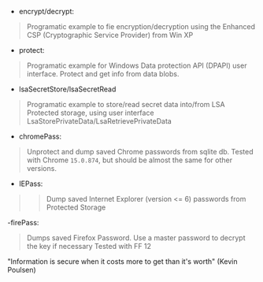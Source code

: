 - encrypt/decrypt:
> Programatic example to fie encryption/decryption using the Enhanced CSP
> (Cryptographic Service Provider) from Win XP

- protect:
> Programatic example for Windows Data protection API (DPAPI) user interface.
> Protect and get info from data blobs.

- lsaSecretStore/lsaSecretRead
> Programatic example to store/read secret data into/from LSA Protected storage,
> using user interface LsaStorePrivateData/LsaRetrievePrivateData

- chromePass:
> Unprotect and dump saved Chrome passwords from sqlite db. Tested with Chrome
> `15.0.874`, but should be almost the same for other versions.
- IEPass:
> > Dump saved Internet Explorer (version <= 6) passwords from Protected
> > Storage

-firePass:

> Dumps saved Firefox Password. Use a master password to decrypt the key
> if necessary Tested with FF 12

"Information is secure when it costs more to get than it's worth" (Kevin Poulsen)